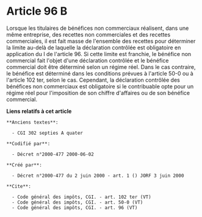 # Article 96 B

Lorsque les titulaires de bénéfices non commerciaux réalisent, dans une même entreprise, des recettes non commerciales et des
recettes commerciales, il est fait masse de l'ensemble des recettes pour déterminer la limite au-delà de laquelle la
déclaration contrôlée est obligatoire en application du I de l'article 96. Si cette limite est franchie, le bénéfice non
commercial fait l'objet d'une déclaration contrôlée et le bénéfice commercial doit être déterminé selon un régime réel. Dans
le cas contraire, le bénéfice est déterminé dans les conditions prévues à l'article 50-0 ou à l'article 102 ter, selon le
cas. Cependant, la déclaration contrôlée des bénéfices non commerciaux est obligatoire si le contribuable opte pour un régime
réel pour l'imposition de son chiffre d'affaires ou de son bénéfice commercial.

**Liens relatifs à cet article**

	**Anciens textes**:

	  - CGI 302 septies A quater

	**Codifié par**:

	  - Décret n°2000-477 2000-06-02

	**Créé par**:

	  - Décret n°2000-477 du 2 juin 2000 - art. 1 () JORF 3 juin 2000

	**Cite**:

	  - Code général des impôts, CGI. - art. 102 ter (VT)
	  - Code général des impôts, CGI. - art. 50-0 (VT)
	  - Code général des impôts, CGI. - art. 96 (VT)
